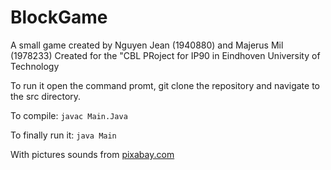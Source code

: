 # BlockGame
A small game created by Nguyen Jean (1940880) and Majerus Mil (1978233)
Created for the "CBL PRoject for IP90 in Eindhoven University of Technology

To run it open the command promt, git clone the repository and navigate to the src directory.

To compile: ``` javac Main.Java ```

To finally run it: ``` java Main ```

With pictures sounds from [pixabay.com](pixabay.com)
